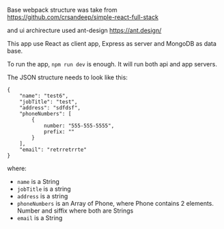 Base webpack structure was take from https://github.com/crsandeep/simple-react-full-stack

and ui archirecture used ant-design
https://ant.design/

This app use React as client app,  Express as server and MongoDB as data base.

To run the app, `npm run dev` is enough. It will run both api and app servers.

The JSON structure needs to look like this: 
```
{
    "name": "test6",
    "jobTitle": "test",
    "address": "sdfdsf",
    "phoneNumbers": [
        {
            number: "555-555-5555",
            prefix: ""
        }
    ],
    "email": "retrretrrte"
}
```

where:
- `name` is a String
- `jobTitle` is a string
- `address` is a string
- `phoneNumbers` is an Array of Phone, where Phone contains 2 elements. Number and siffix where both are Strings
- `email` is a String
